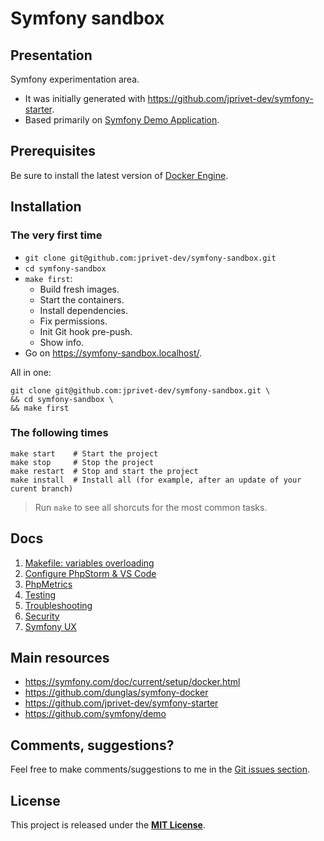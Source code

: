 # Symfony sandbox

## Presentation

Symfony experimentation area.

- It was initially generated with https://github.com/jprivet-dev/symfony-starter.
- Based primarily on [Symfony Demo Application](https://github.com/symfony/demo).

## Prerequisites

Be sure to install the latest version of [Docker Engine](https://docs.docker.com/engine/install/).

## Installation

### The very first time
 
- `git clone git@github.com:jprivet-dev/symfony-sandbox.git`
- `cd symfony-sandbox`
- `make first`:
  - Build fresh images.
  - Start the containers.
  - Install dependencies.
  - Fix permissions.
  - Init Git hook pre-push.
  - Show info.
- Go on https://symfony-sandbox.localhost/.

All in one:

```shell
git clone git@github.com:jprivet-dev/symfony-sandbox.git \
&& cd symfony-sandbox \
&& make first
```

### The following times

```shell
make start    # Start the project
make stop     # Stop the project
make restart  # Stop and start the project
make install  # Install all (for example, after an update of your curent branch)
```

> Run `make` to see all shorcuts for the most common tasks.

## Docs

1. [Makefile: variables overloading](docs/makefile.md)
2. [Configure PhpStorm & VS Code](docs/configure.md)
3. [PhpMetrics](docs/phpmetrics.md)
4. [Testing](docs/testing.md)
5. [Troubleshooting](docs/troubleshooting.md)
6. [Security](docs/security.md)
7. [Symfony UX](docs/symfony-ux.md)

## Main resources

- https://symfony.com/doc/current/setup/docker.html
- https://github.com/dunglas/symfony-docker
- https://github.com/jprivet-dev/symfony-starter
- https://github.com/symfony/demo

## Comments, suggestions?

Feel free to make comments/suggestions to me in the [Git issues section](https://github.com/jprivet-dev/symfony-sandbox/issues).

## License

This project is released under the [**MIT License**](https://github.com/jprivet-dev/symfony-sandbox/blob/main/LICENSE).
